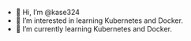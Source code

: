- 👋 Hi, I’m @kase324
- 👀 I’m interested in learning Kubernetes and Docker.
- 🌱 I’m currently learning Kubernetes and Docker.

<!---
kase324/kase324 is a ✨ special ✨ repository because its `README.md` (this file) appears on your GitHub profile.
You can click the Preview link to take a look at your changes.
--->
